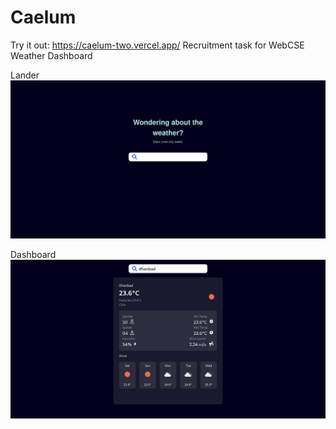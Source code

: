 # Caelum
Try it out: https://caelum-two.vercel.app/
Recruitment task for WebCSE
Weather Dashboard

Lander
![Lander](./readme-assets/lander.png)

Dashboard
![Dashboard](./readme-assets/dashboard.png)
